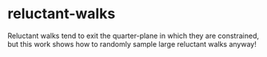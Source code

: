 # reluctant-walks
Reluctant walks tend to exit the quarter-plane in which they are constrained, but this work shows how to randomly sample large reluctant walks anyway!
